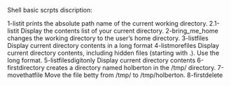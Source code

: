 Shell basic scrpts discription:

1-listit    	        prints the absolute path name of the current working directory.
2.1-listit	        Display the contents list of your current directory.
2-bring_me_home		changes the working directory to the user’s home directory.
3-listfiles		Display current directory contents in a long format
4-listmorefiles		Display current directory contents, including hidden files (starting with .). Use the long format.
5-listfilesdigitonly	Display current directory contents
6-firstdirectory	creates a directory named holberton in the /tmp/ directory.
7-movethatfile		Move the file betty from /tmp/ to /tmp/holberton.
8-firstdelete 